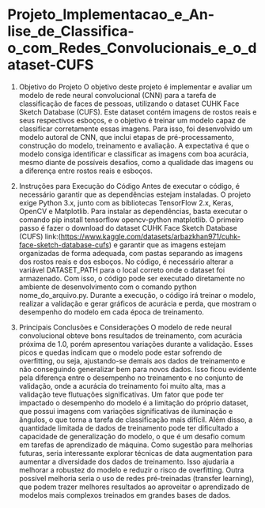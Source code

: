 # Projeto_Implementacao_e_An-lise_de_Classifica-o_com_Redes_Convolucionais_e_o_dataset-CUFS
1. Objetivo do Projeto
O objetivo deste projeto é implementar e avaliar um modelo de rede neural convolucional (CNN) para a tarefa de classificação de faces de pessoas, utilizando o dataset CUHK Face Sketch Database (CUFS). Este dataset contém imagens de rostos reais e seus respectivos esboços, e o objetivo é treinar um modelo capaz de classificar corretamente essas imagens. Para isso, foi desenvolvido um modelo autoral de CNN, que inclui etapas de pré-processamento, construção do modelo, treinamento e avaliação. A expectativa é que o modelo consiga identificar e classificar as imagens com boa acurácia, mesmo diante de possíveis desafios, como a qualidade das imagens ou a diferença entre rostos reais e esboços.

2. Instruções para Execução do Código
Antes de executar o código, é necessário garantir que as dependências estejam instaladas. O projeto exige Python 3.x, junto com as bibliotecas TensorFlow 2.x, Keras, OpenCV e Matplotlib. Para instalar as dependências, basta executar o comando pip install tensorflow opencv-python matplotlib.
O primeiro passo é fazer o download do dataset CUHK Face Sketch Database (CUFS) link:(https://www.kaggle.com/datasets/arbazkhan971/cuhk-face-sketch-database-cufs) e garantir que as imagens estejam organizadas de forma adequada, com pastas separando as imagens dos rostos reais e dos esboços. No código, é necessário alterar a variável DATASET_PATH para o local correto onde o dataset foi armazenado. Com isso, o código pode ser executado diretamente no ambiente de desenvolvimento com o comando python nome_do_arquivo.py. Durante a execução, o código irá treinar o modelo, realizar a validação e gerar gráficos de acurácia e perda, que mostram o desempenho do modelo em cada época de treinamento.

3. Principais Conclusões e Considerações
O modelo de rede neural convolucional obteve bons resultados de treinamento, com acurácia próxima de 1.0, porém apresentou variações durante a validação. Esses picos e quedas indicam que o modelo pode estar sofrendo de overfitting, ou seja, ajustando-se demais aos dados de treinamento e não conseguindo generalizar bem para novos dados. Isso ficou evidente pela diferença entre o desempenho no treinamento e no conjunto de validação, onde a acurácia do treinamento foi muito alta, mas a validação teve flutuações significativas.
Um fator que pode ter impactado o desempenho do modelo é a limitação do próprio dataset, que possui imagens com variações significativas de iluminação e ângulos, o que torna a tarefa de classificação mais difícil. Além disso, a quantidade limitada de dados de treinamento pode ter dificultado a capacidade de generalização do modelo, o que é um desafio comum em tarefas de aprendizado de máquina.
Como sugestão para melhorias futuras, seria interessante explorar técnicas de data augmentation para aumentar a diversidade dos dados de treinamento. Isso ajudaria a melhorar a robustez do modelo e reduzir o risco de overfitting. Outra possível melhoria seria o uso de redes pré-treinadas (transfer learning), que podem trazer melhores resultados ao aproveitar o aprendizado de modelos mais complexos treinados em grandes bases de dados.
